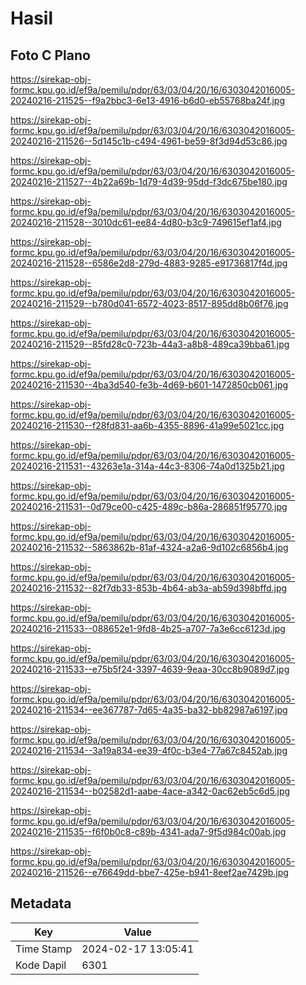 # Hasil

## Foto C Plano

https://sirekap-obj-formc.kpu.go.id/ef9a/pemilu/pdpr/63/03/04/20/16/6303042016005-20240216-211525--f9a2bbc3-6e13-4916-b6d0-eb55768ba24f.jpg

https://sirekap-obj-formc.kpu.go.id/ef9a/pemilu/pdpr/63/03/04/20/16/6303042016005-20240216-211526--5d145c1b-c494-4961-be59-8f3d94d53c86.jpg

https://sirekap-obj-formc.kpu.go.id/ef9a/pemilu/pdpr/63/03/04/20/16/6303042016005-20240216-211527--4b22a69b-1d79-4d39-95dd-f3dc675be180.jpg

https://sirekap-obj-formc.kpu.go.id/ef9a/pemilu/pdpr/63/03/04/20/16/6303042016005-20240216-211528--3010dc61-ee84-4d80-b3c9-749615ef1af4.jpg

https://sirekap-obj-formc.kpu.go.id/ef9a/pemilu/pdpr/63/03/04/20/16/6303042016005-20240216-211528--6586e2d8-279d-4883-9285-e91736817f4d.jpg

https://sirekap-obj-formc.kpu.go.id/ef9a/pemilu/pdpr/63/03/04/20/16/6303042016005-20240216-211529--b780d041-6572-4023-8517-895dd8b06f76.jpg

https://sirekap-obj-formc.kpu.go.id/ef9a/pemilu/pdpr/63/03/04/20/16/6303042016005-20240216-211529--85fd28c0-723b-44a3-a8b8-489ca39bba61.jpg

https://sirekap-obj-formc.kpu.go.id/ef9a/pemilu/pdpr/63/03/04/20/16/6303042016005-20240216-211530--4ba3d540-fe3b-4d69-b601-1472850cb061.jpg

https://sirekap-obj-formc.kpu.go.id/ef9a/pemilu/pdpr/63/03/04/20/16/6303042016005-20240216-211530--f28fd831-aa6b-4355-8896-41a99e5021cc.jpg

https://sirekap-obj-formc.kpu.go.id/ef9a/pemilu/pdpr/63/03/04/20/16/6303042016005-20240216-211531--43263e1a-314a-44c3-8306-74a0d1325b21.jpg

https://sirekap-obj-formc.kpu.go.id/ef9a/pemilu/pdpr/63/03/04/20/16/6303042016005-20240216-211531--0d79ce00-c425-489c-b86a-286851f95770.jpg

https://sirekap-obj-formc.kpu.go.id/ef9a/pemilu/pdpr/63/03/04/20/16/6303042016005-20240216-211532--5863862b-81af-4324-a2a6-9d102c6856b4.jpg

https://sirekap-obj-formc.kpu.go.id/ef9a/pemilu/pdpr/63/03/04/20/16/6303042016005-20240216-211532--82f7db33-853b-4b64-ab3a-ab59d398bffd.jpg

https://sirekap-obj-formc.kpu.go.id/ef9a/pemilu/pdpr/63/03/04/20/16/6303042016005-20240216-211533--088652e1-9fd8-4b25-a707-7a3e6cc6123d.jpg

https://sirekap-obj-formc.kpu.go.id/ef9a/pemilu/pdpr/63/03/04/20/16/6303042016005-20240216-211533--e75b5f24-3397-4639-9eaa-30cc8b9089d7.jpg

https://sirekap-obj-formc.kpu.go.id/ef9a/pemilu/pdpr/63/03/04/20/16/6303042016005-20240216-211534--ee367787-7d65-4a35-ba32-bb82987a6197.jpg

https://sirekap-obj-formc.kpu.go.id/ef9a/pemilu/pdpr/63/03/04/20/16/6303042016005-20240216-211534--3a19a834-ee39-4f0c-b3e4-77a67c8452ab.jpg

https://sirekap-obj-formc.kpu.go.id/ef9a/pemilu/pdpr/63/03/04/20/16/6303042016005-20240216-211534--b02582d1-aabe-4ace-a342-0ac62eb5c6d5.jpg

https://sirekap-obj-formc.kpu.go.id/ef9a/pemilu/pdpr/63/03/04/20/16/6303042016005-20240216-211535--f6f0b0c8-c89b-4341-ada7-9f5d984c00ab.jpg

https://sirekap-obj-formc.kpu.go.id/ef9a/pemilu/pdpr/63/03/04/20/16/6303042016005-20240216-211526--e76649dd-bbe7-425e-b941-8eef2ae7429b.jpg


## Metadata

| Key        | Value               |
| ---------- | ------------------- |
| Time Stamp | 2024-02-17 13:05:41 |
| Kode Dapil | 6301                |



